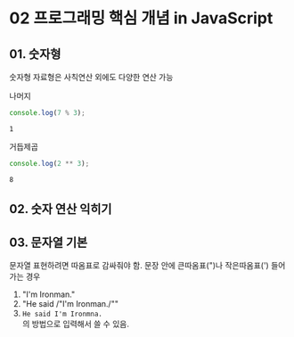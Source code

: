 # 02 프로그래밍 핵심 개념 in JavaScript   

## 01. 숫자형

숫자형 자료형은 사칙연산 외에도 다양한 연산 가능

나머지   
```JavaScript
console.log(7 % 3);
```
```
1
```


거듭제곱   
```JavaScript
console.log(2 ** 3);
```
```
8
```


## 02. 숫자 연산 익히기


## 03. 문자열 기본
문자열 표현하려면 따옴표로 감싸줘야 함.
문장 안에 큰따옴표(")나 작은따옴표(') 들어가는 경우   
1. "I'm Ironman."
2. "He said /"I'm Ironman./""
3. `He said I'm Ironmna.`   
의 방법으로 입력해서 쓸 수 있음.
